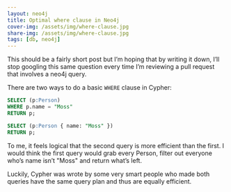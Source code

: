 ```yaml
---
layout: neo4j
title: Optimal where clause in Neo4j
cover-img: /assets/img/where-clause.jpg
share-img: /assets/img/where-clause.jpg
tags: [db, neo4j]
---
```


This should be a fairly short post but I’m hoping that by writing it down, I’ll stop googling this same question every time I’m reviewing a pull request that involves a neo4j query.

There are two ways to do a basic `WHERE` clause in Cypher:

```sql
SELECT (p:Person)
WHERE p.name = "Moss"
RETURN p;

SELECT (p:Person { name: "Moss" })
RETURN p;
```

To me, it feels logical that the second query is more efficient than the first. I would think the first query would grab every Person, filter out everyone who’s name isn’t "Moss" and return what’s left.

Luckily, Cypher was wrote by some very smart people who made both queries have the same query plan and thus are equally efficient.
